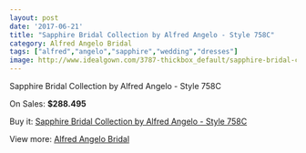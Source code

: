 ```yaml
---
layout: post
date: '2017-06-21'
title: "Sapphire Bridal Collection by Alfred Angelo - Style 758C"
category: Alfred Angelo Bridal
tags: ["alfred","angelo","sapphire","wedding","dresses"]
image: http://www.idealgown.com/3787-thickbox_default/sapphire-bridal-collection-by-alfred-angelo-style-758c.jpg
---
```

Sapphire Bridal Collection by Alfred Angelo - Style 758C

On Sales: **$288.495**
<a href="https://www.idealgown.com/en/alfred-angelo-bridal/1773-sapphire-bridal-collection-by-alfred-angelo-style-758c.html"><amp-img layout="responsive" width="600" height="600" src="//www.idealgown.com/3787-thickbox_default/sapphire-bridal-collection-by-alfred-angelo-style-758c.jpg" alt="Sapphire Bridal Collection by Alfred Angelo - Style 758C 0" /></a>
<a href="https://www.idealgown.com/en/alfred-angelo-bridal/1773-sapphire-bridal-collection-by-alfred-angelo-style-758c.html"><amp-img layout="responsive" width="600" height="600" src="//www.idealgown.com/3789-thickbox_default/sapphire-bridal-collection-by-alfred-angelo-style-758c.jpg" alt="Sapphire Bridal Collection by Alfred Angelo - Style 758C 1" /></a>
<a href="https://www.idealgown.com/en/alfred-angelo-bridal/1773-sapphire-bridal-collection-by-alfred-angelo-style-758c.html"><amp-img layout="responsive" width="600" height="600" src="//www.idealgown.com/3788-thickbox_default/sapphire-bridal-collection-by-alfred-angelo-style-758c.jpg" alt="Sapphire Bridal Collection by Alfred Angelo - Style 758C 2" /></a>

Buy it: [Sapphire Bridal Collection by Alfred Angelo - Style 758C](https://www.idealgown.com/en/alfred-angelo-bridal/1773-sapphire-bridal-collection-by-alfred-angelo-style-758c.html "Sapphire Bridal Collection by Alfred Angelo - Style 758C")

View more: [Alfred Angelo Bridal](https://www.idealgown.com/en/28-alfred-angelo-bridal "Alfred Angelo Bridal")